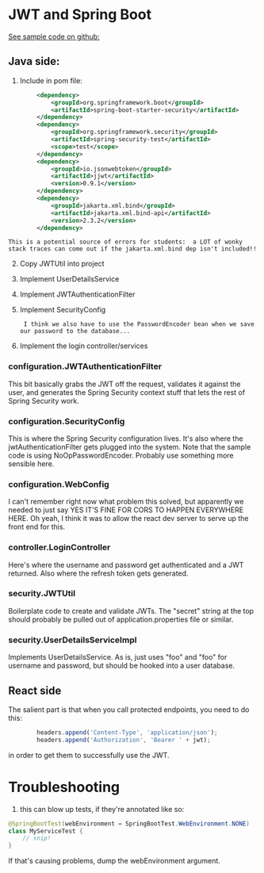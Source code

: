 # JWT and Spring Boot

[See sample code on github:](https://github.com/jdklueber/jwt_scraps)

## Java side:
1. Include in pom file:
```xml
        <dependency>
            <groupId>org.springframework.boot</groupId>
            <artifactId>spring-boot-starter-security</artifactId>
        </dependency>
        <dependency>
            <groupId>org.springframework.security</groupId>
            <artifactId>spring-security-test</artifactId>
            <scope>test</scope>
        </dependency>
        <dependency>
            <groupId>io.jsonwebtoken</groupId>
            <artifactId>jjwt</artifactId>
            <version>0.9.1</version>
        </dependency>
        <dependency>
            <groupId>jakarta.xml.bind</groupId>
            <artifactId>jakarta.xml.bind-api</artifactId>
            <version>2.3.2</version>
        </dependency>
```
    This is a potential source of errors for students:  a LOT of wonky stack traces can come out if the jakarta.xml.bind dep isn't included!!
2. Copy JWTUtil into project
3. Implement UserDetailsService
4. Implement JWTAuthenticationFilter
5. Implement SecurityConfig
        
        I think we also have to use the PasswordEncoder bean when we save our password to the database...
        
6. Implement the login controller/services

### configuration.JWTAuthenticationFilter
This bit basically grabs the JWT off the request, validates it against the user, and generates the Spring Security context stuff that lets the rest of Spring Security work.

### configuration.SecurityConfig
This is where the Spring Security configuration lives.  It's also where the jwtAuthenticationFilter gets plugged into the system.  Note that the sample code is using NoOpPasswordEncoder.  Probably use something more sensible here.

### configuration.WebConfig
I can't remember right now what problem this solved, but apparently we needed to just say YES IT'S FINE FOR CORS TO HAPPEN EVERYWHERE HERE.  Oh yeah, I think it was to allow the react dev server to serve up the front end for this.

### controller.LoginController
Here's where the username and password get authenticated and a JWT returned.  Also where the refresh token gets generated.

### security.JWTUtil
Boilerplate code to create and validate JWTs.  The "secret" string at the top should probably be pulled out of application.properties file or similar.

### security.UserDetailsServiceImpl
Implements UserDetailsService.  As is, just uses "foo" and "foo" for username and password, but should be hooked into a user database.

## React side
The salient part is that when you call protected endpoints, you need to do this:
```javascript
        headers.append('Content-Type', 'application/json');
        headers.append('Authorization', 'Bearer ' + jwt);
```
in order to get them to successfully use the JWT.

# Troubleshooting
1. this can blow up tests, if they're annotated like so:
```java
@SpringBootTest(webEnvironment = SpringBootTest.WebEnvironment.NONE)
class MyServiceTest {
    // snip!
}
```
If that's causing problems, dump the webEnvironment argument.